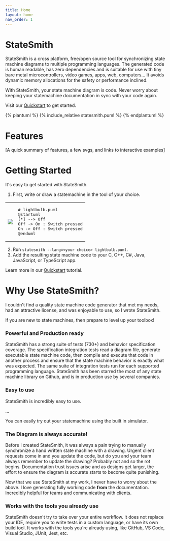 ```yaml
---
title: Home
layout: home
nav_order: 1
---
```


# StateSmith

StateSmith is a cross platform, free/open source tool for synchronizing state machine diagrams to multiple programming languages. The generated code is human readable, has zero dependencies and is suitable for use with tiny bare metal microcontrollers, video games, apps, web, computers... It avoids dynamic memory allocations for the safety or performance inclined.

With StateSmith, your state machine diagram is code. Never worry about keeping your statemachine documentation in sync with your code again.

Visit our [Quickstart](/StateSmith/quickstart/) to get started.


{% plantuml %}
{% include_relative statesmith.puml %}
{% endplantuml %}



# Features

[A quick summary of features, a few svgs, and links to interactive examples]


# Getting Started

It's easy to get started with StateSmith.

1. First, write or draw a statemachine in the tool of your choice.<br />

<table>
<tr>
<td>

<img src="/StateSmith/media/light.svg" />

</td>
<td>
<pre>
# lightbulb.puml
@startuml
[*] --> Off
Off -> On : Switch pressed
On -> Off : Switch pressed
@enduml
</pre>
</td>
</tr>
</table>


 2. Run `statesmith --lang=<your choice> lightbulb.puml`.
 3. Add the resulting state machine code to your C, C++, C#, Java, JavaScript, or TypeScript app.

Learn more in our [Quickstart](/StateSmith/quickstart/) tutorial.



# Why Use StateSmith?

I couldn't find a quality state machine code generator that met my needs, had an attractive license, and was enjoyable to use, so I wrote StateSmith.

If you are new to state machines, then prepare to level up your toolbox! 

### Powerful and Production ready

StateSmith has a strong suite of tests (730+) and behavior specification coverage. The specification integration tests read a diagram file, generate executable state machine code, then compile and execute that code in another process and ensure that the state machine behavior is exactly what was expected. The same suite of integration tests run for each supported programming language. StateSmith has been starred the most of any state machine library on Github, and is in production use by several companies.


### Easy to use
StateSmith is incredibly easy to use.

 ...

You can easily try out your statemachine using the built in simulator.


### The Diagram is always accurate!

Before I created StateSmith, it was always a pain trying to manually synchronize a hand written state machine with a drawing. Urgent client requests come in and you update the code, but do you and your team always remember to update the drawing? Probably not and so the rot begins. Documentation trust issues arise and as designs get larger, the effort to ensure the diagram is accurate starts to become quite punishing.

Now that we use StateSmith at my work, I never have to worry about the above. I love generating fully working code **from** the documentation. Incredibly helpful for teams and communicating with clients.


### Works with the tools you already use
StateSmith doesn't try to take over your entire workflow. It does not replace your IDE, require you to write tests in a custom language, or have its own build tool. It works with the tools you're already using, like GitHub, VS Code, Visual Studio, JUnit, Jest, etc.


